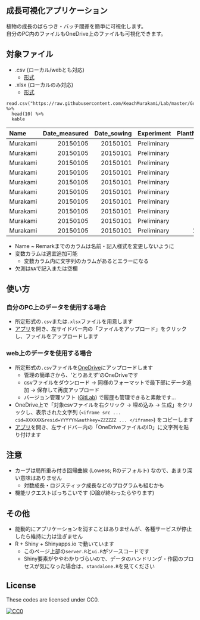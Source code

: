成長可視化アプリケーション
--------------------------

植物の成長のばらつき・バッチ間差を簡単に可視化します。  
自分のPC内のファイルもOneDrive上のファイルも可視化できます。

対象ファイル
------------

-   .csv (ローカル/webとも対応)
    -   [形式](https://github.com/KeachMurakami/Lab/blob/master/GrowthPlot/SampleData.csv)
-   .xlsx (ローカルのみ対応)
    -   [形式](https://github.com/KeachMurakami/Lab/blob/master/GrowthPlot/SampleData.xlsx)

<!-- -->

    read.csv("https://raw.githubusercontent.com/KeachMurakami/Lab/master/GrowthPlot/SampleData.csv") %>%
      head(10) %>%
      kable

<table>
<thead>
<tr class="header">
<th align="left">Name</th>
<th align="right">Date_measured</th>
<th align="right">Date_sowing</th>
<th align="left">Experiment</th>
<th align="right">PlantNo</th>
<th align="left">Remark</th>
<th align="right">Stem_length</th>
<th align="right">Leaf_length_2nd</th>
<th align="right">Leaf_length_4th</th>
<th align="right">Leaf_length_6th</th>
<th align="right">Leaf_length_8th</th>
<th align="right">Leaf_length_10th</th>
</tr>
</thead>
<tbody>
<tr class="odd">
<td align="left">Murakami</td>
<td align="right">20150105</td>
<td align="right">20150101</td>
<td align="left">Preliminary</td>
<td align="right">1</td>
<td align="left">NA</td>
<td align="right">2.30</td>
<td align="right">1.75</td>
<td align="right">1.75</td>
<td align="right">1.75</td>
<td align="right">1.75</td>
<td align="right">1.75</td>
</tr>
<tr class="even">
<td align="left">Murakami</td>
<td align="right">20150105</td>
<td align="right">20150101</td>
<td align="left">Preliminary</td>
<td align="right">2</td>
<td align="left">NA</td>
<td align="right">NA</td>
<td align="right">NA</td>
<td align="right">NA</td>
<td align="right">NA</td>
<td align="right">NA</td>
<td align="right">NA</td>
</tr>
<tr class="odd">
<td align="left">Murakami</td>
<td align="right">20150105</td>
<td align="right">20150101</td>
<td align="left">Preliminary</td>
<td align="right">3</td>
<td align="left">NA</td>
<td align="right">1.46</td>
<td align="right">1.00</td>
<td align="right">1.00</td>
<td align="right">1.00</td>
<td align="right">1.00</td>
<td align="right">1.00</td>
</tr>
<tr class="even">
<td align="left">Murakami</td>
<td align="right">20150105</td>
<td align="right">20150101</td>
<td align="left">Preliminary</td>
<td align="right">4</td>
<td align="left">NA</td>
<td align="right">NA</td>
<td align="right">NA</td>
<td align="right">NA</td>
<td align="right">NA</td>
<td align="right">NA</td>
<td align="right">NA</td>
</tr>
<tr class="odd">
<td align="left">Murakami</td>
<td align="right">20150105</td>
<td align="right">20150101</td>
<td align="left">Preliminary</td>
<td align="right">5</td>
<td align="left">NA</td>
<td align="right">1.59</td>
<td align="right">1.34</td>
<td align="right">1.34</td>
<td align="right">1.34</td>
<td align="right">1.34</td>
<td align="right">1.34</td>
</tr>
<tr class="even">
<td align="left">Murakami</td>
<td align="right">20150105</td>
<td align="right">20150101</td>
<td align="left">Preliminary</td>
<td align="right">6</td>
<td align="left">NA</td>
<td align="right">1.59</td>
<td align="right">1.36</td>
<td align="right">1.36</td>
<td align="right">1.36</td>
<td align="right">1.36</td>
<td align="right">1.36</td>
</tr>
<tr class="odd">
<td align="left">Murakami</td>
<td align="right">20150105</td>
<td align="right">20150101</td>
<td align="left">Preliminary</td>
<td align="right">7</td>
<td align="left">NA</td>
<td align="right">1.98</td>
<td align="right">1.03</td>
<td align="right">1.03</td>
<td align="right">1.03</td>
<td align="right">1.03</td>
<td align="right">1.03</td>
</tr>
<tr class="even">
<td align="left">Murakami</td>
<td align="right">20150105</td>
<td align="right">20150101</td>
<td align="left">Preliminary</td>
<td align="right">8</td>
<td align="left">NA</td>
<td align="right">2.09</td>
<td align="right">1.29</td>
<td align="right">1.29</td>
<td align="right">1.29</td>
<td align="right">1.29</td>
<td align="right">1.29</td>
</tr>
<tr class="odd">
<td align="left">Murakami</td>
<td align="right">20150105</td>
<td align="right">20150101</td>
<td align="left">Preliminary</td>
<td align="right">9</td>
<td align="left">NA</td>
<td align="right">2.10</td>
<td align="right">1.16</td>
<td align="right">1.16</td>
<td align="right">1.16</td>
<td align="right">1.16</td>
<td align="right">1.16</td>
</tr>
<tr class="even">
<td align="left">Murakami</td>
<td align="right">20150105</td>
<td align="right">20150101</td>
<td align="left">Preliminary</td>
<td align="right">10</td>
<td align="left">NA</td>
<td align="right">2.41</td>
<td align="right">1.48</td>
<td align="right">1.48</td>
<td align="right">1.48</td>
<td align="right">1.48</td>
<td align="right">1.48</td>
</tr>
</tbody>
</table>

-   Name ~ Remarkまでのカラムは名前・記入様式を変更しないように
-   変数カラムは適宜追加可能
    -   変数カラム内に文字列のカラムがあるとエラーになる
-   欠測は`NA`で記入または空欄

使い方
------

### 自分のPC上のデータを使用する場合

-   所定形式の`.csv`または`.xlsx`ファイルを用意します  
-   [アプリ](https://keachmurakami.shinyapps.io/GrowthPlot/)を開き、左サイドバー内の「ファイルをアップロード」をクリックし、ファイルをアップロードします

### web上のデータを使用する場合

-   所定形式の`.csv`ファイルを[OneDrive](https://onedrive.live.com/)にアップロードします
    -   管理の簡単さから、‘とりあえず’のOneDriveです
    -   csvファイルをダウンロード -&gt;
        同様のフォーマットで最下部にデータ追加 -&gt;
        保存して再度アップロード
    -   バージョン管理ソフト
        ([GitLab](https://about.gitlab.com/)) で履歴も管理できると素敵です...
-   OneDrive上で「対象csvファイルを右クリック -&gt; 埋め込み -&gt;
    生成」をクリックし、表示された文字列
    (`<iframe src ... cid=XXXXXX&resid=YYYYYY&authkey=ZZZZZZ ... </iframe>`)
    をコピーします
-   [アプリ](https://keachmurakami.shinyapps.io/GrowthPlot/)を開き、左サイドバー内の「OneDriveファイルのID」に文字列を貼り付けます

注意
----

-   カーブは局所重み付き回帰曲線 (Lowess; Rのデフォルト)
    なので、あまり深い意味はありません
    -   対数成長・ロジスティック成長などのプログラムも組むかも
-   機能リクエストばっちこいです (D論が終わったらやります)

その他
------

-   能動的にアプリケーションを消すことはありませんが、各種サービスが停止したら維持に力は注ぎません
-   R + Shiny + Shinyapps.io で動いています
    -   このページ上部の`server.R`と`ui.R`がソースコードです
    -   Shiny要素がややわかりづらいので、データのハンドリング・作図のプロセスが気になった場合は、`standalone.R`を見てください

License
-------

These codes are licensed under CC0.

[![CC0](http://i.creativecommons.org/p/zero/1.0/88x31.png "CC0")](http://creativecommons.org/publicdomain/zero/1.0/deed.ja)
